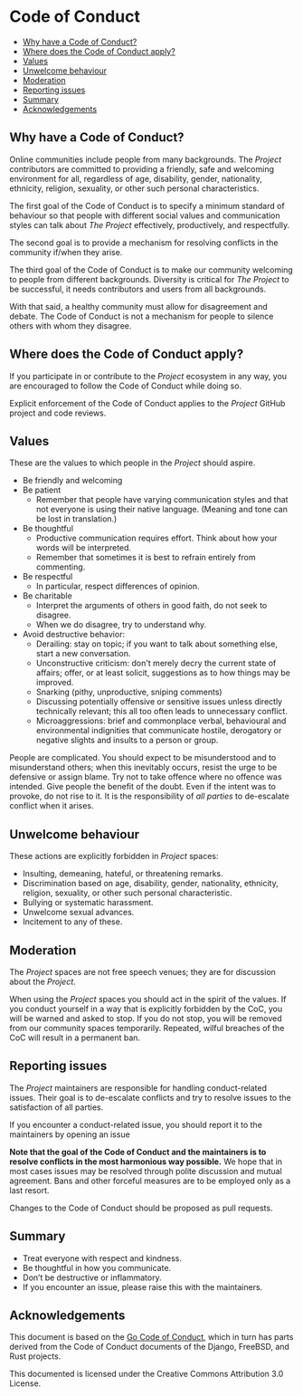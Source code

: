 <!-- omit in toc -->
# Code of Conduct

- [Why have a Code of Conduct?](#why-have-a-code-of-conduct)
- [Where does the Code of Conduct apply?](#where-does-the-code-of-conduct-apply)
- [Values](#values)
- [Unwelcome behaviour](#unwelcome-behaviour)
- [Moderation](#moderation)
- [Reporting issues](#reporting-issues)
- [Summary](#summary)
- [Acknowledgements](#acknowledgements)

## Why have a Code of Conduct?

Online communities include people from many backgrounds. The *Project*
contributors are committed to providing a friendly, safe and welcoming
environment for all, regardless of age, disability, gender, nationality,
ethnicity, religion, sexuality, or other such personal characteristics.

The first goal of the Code of Conduct is to specify a minimum standard of
behaviour so that people with different social values and communication styles
can talk about *The Project* effectively, productively, and respectfully.

The second goal is to provide a mechanism for resolving conflicts in the
community if/when they arise.

The third goal of the Code of Conduct is to make our community welcoming to
people from different backgrounds. Diversity is critical for *The Project* to be
successful, it needs contributors and users from all backgrounds.

With that said, a healthy community must allow for disagreement and debate. The
Code of Conduct is not a mechanism for people to silence others with whom they
disagree.

## Where does the Code of Conduct apply?

If you participate in or contribute to the *Project* ecosystem in any way, you
are encouraged to follow the Code of Conduct while doing so.

Explicit enforcement of the Code of Conduct applies to the *Project* GitHub
project and code reviews.

## Values

These are the values to which people in the *Project* should aspire.

- Be friendly and welcoming
- Be patient
	- Remember that people have varying communication styles and that not everyone
	is using their native language. (Meaning and tone can be lost in translation.)
- Be thoughtful
	- Productive communication requires effort. Think about how your words will be
	interpreted.
	- Remember that sometimes it is best to refrain entirely from commenting.
- Be respectful
	- In particular, respect differences of opinion.
- Be charitable
	- Interpret the arguments of others in good faith, do not seek to disagree.
	- When we do disagree, try to understand why.
- Avoid destructive behavior:
	- Derailing: stay on topic; if you want to talk about something else, start a
	new conversation.
	- Unconstructive criticism: don't merely decry the current state of affairs;
	offer, or at least solicit, suggestions as to how things may be improved.
	- Snarking (pithy, unproductive, sniping comments)
	- Discussing potentially offensive or sensitive issues unless directly
	technically relevant; this all too often leads to unnecessary conflict.
	- Microaggressions: brief and commonplace verbal, behavioural and
	environmental indignities that communicate hostile, derogatory or negative
	slights and insults to a person or group.

People are complicated. You should expect to be misunderstood and to misunderstand others; when this inevitably occurs, resist the urge to be defensive or assign blame. Try not to take offence where no offence was intended. Give people the benefit of the doubt. Even if the intent was to provoke, do not rise to it. It is the responsibility of *all parties* to de-escalate conflict when it arises.

## Unwelcome behaviour

These actions are explicitly forbidden in *Project* spaces:

- Insulting, demeaning, hateful, or threatening remarks.
- Discrimination based on age, disability, gender, nationality, ethnicity,
  religion, sexuality, or other such personal characteristic.
- Bullying or systematic harassment.
- Unwelcome sexual advances.
- Incitement to any of these.

## Moderation

The *Project* spaces are not free speech venues; they are for discussion about
the *Project*.

When using the *Project* spaces you should act in the spirit of the values.
If you conduct yourself in a way that is explicitly forbidden by the CoC, you
will be warned and asked to stop. If you do not stop, you will be removed from
our community spaces temporarily. Repeated, wilful breaches of the CoC will
result in a permanent ban.

## Reporting issues

The *Project* maintainers are responsible for handling conduct-related issues.
Their goal is to de-escalate conflicts and try to resolve issues to the
satisfaction of all parties.

If you encounter a conduct-related issue, you should report it to the
maintainers by opening an issue

**Note that the goal of the Code of Conduct and the maintainers is to resolve
conflicts in the most harmonious way possible.** We hope that in most cases
issues may be resolved through polite discussion and mutual agreement. Bans
and other forceful measures are to be employed only as a last resort.

Changes to the Code of Conduct should be proposed as pull requests.

## Summary

- Treat everyone with respect and kindness.
- Be thoughtful in how you communicate.
- Don’t be destructive or inflammatory.
- If you encounter an issue, please raise this with the maintainers.

## Acknowledgements

This document is based on the
[Go Code of Conduct](https://web.archive.org/web/20180403092005/https://golang.org/conduct),
which in turn has parts derived from the Code of Conduct documents of the Django,
FreeBSD, and Rust projects.

This documented is licensed under the Creative Commons Attribution 3.0 License.
